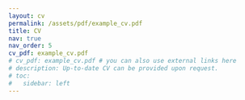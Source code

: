 ```yaml
---
layout: cv
permalink: /assets/pdf/example_cv.pdf
title: CV
nav: true
nav_order: 5
cv_pdf: example_cv.pdf
# cv_pdf: example_cv.pdf # you can also use external links here
# description: Up-to-date CV can be provided upon request.
# toc:
#   sidebar: left
---
```

